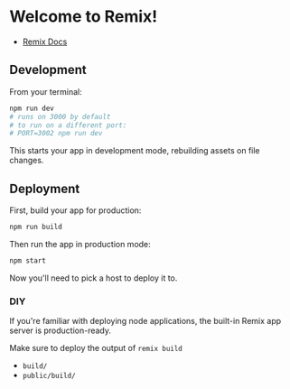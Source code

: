 # Welcome to Remix!

- [Remix Docs](https://remix.run/docs)

## Development

From your terminal:

```sh
npm run dev
# runs on 3000 by default
# to run on a different port:
# PORT=3002 npm run dev
```

This starts your app in development mode, rebuilding assets on file changes.

## Deployment

First, build your app for production:

```sh
npm run build
```

Then run the app in production mode:

```sh
npm start
```

Now you'll need to pick a host to deploy it to.

### DIY

If you're familiar with deploying node applications, the built-in Remix app server is production-ready.

Make sure to deploy the output of `remix build`

- `build/`
- `public/build/`
